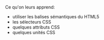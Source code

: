 Ce qu'on leurs apprend:

- utiliser les balises sémantiques du HTML5
- les sélecteurs CSS
- quelques attributs CSS
- quelques unités CSS
